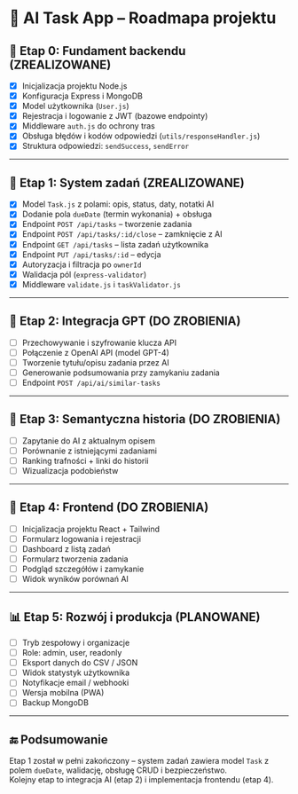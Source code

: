 # 📍 AI Task App – Roadmapa projektu

## 🔄 Etap 0: Fundament backendu (**ZREALIZOWANE**)

- [x] Inicjalizacja projektu Node.js
- [x] Konfiguracja Express i MongoDB
- [x] Model użytkownika (`User.js`)
- [x] Rejestracja i logowanie z JWT (bazowe endpointy)
- [x] Middleware `auth.js` do ochrony tras
- [x] Obsługa błędów i kodów odpowiedzi (`utils/responseHandler.js`)
- [x] Struktura odpowiedzi: `sendSuccess`, `sendError`

---

## 🚀 Etap 1: System zadań (**ZREALIZOWANE**)

- [x] Model `Task.js` z polami: opis, status, daty, notatki AI
- [x] Dodanie pola `dueDate` (termin wykonania) + obsługa
- [x] Endpoint `POST /api/tasks` – tworzenie zadania
- [x] Endpoint `POST /api/tasks/:id/close` – zamknięcie z AI
- [x] Endpoint `GET /api/tasks` – lista zadań użytkownika
- [x] Endpoint `PUT /api/tasks/:id` – edycja
- [x] Autoryzacja i filtracja po `ownerId`
- [x] Walidacja pól (`express-validator`)
- [x] Middleware `validate.js` i `taskValidator.js`

---

## 🤖 Etap 2: Integracja GPT (**DO ZROBIENIA**)

- [ ] Przechowywanie i szyfrowanie klucza API
- [ ] Połączenie z OpenAI API (model GPT-4)
- [ ] Tworzenie tytułu/opisu zadania przez AI
- [ ] Generowanie podsumowania przy zamykaniu zadania
- [ ] Endpoint `POST /api/ai/similar-tasks`

---

## 🧠 Etap 3: Semantyczna historia (**DO ZROBIENIA**)

- [ ] Zapytanie do AI z aktualnym opisem
- [ ] Porównanie z istniejącymi zadaniami
- [ ] Ranking trafności + linki do historii
- [ ] Wizualizacja podobieństw

---

## 🎨 Etap 4: Frontend (**DO ZROBIENIA**)

- [ ] Inicjalizacja projektu React + Tailwind
- [ ] Formularz logowania i rejestracji
- [ ] Dashboard z listą zadań
- [ ] Formularz tworzenia zadania
- [ ] Podgląd szczegółów i zamykanie
- [ ] Widok wyników porównań AI

---

## 📊 Etap 5: Rozwój i produkcja (**PLANOWANE**)

- [ ] Tryb zespołowy i organizacje
- [ ] Role: admin, user, readonly
- [ ] Eksport danych do CSV / JSON
- [ ] Widok statystyk użytkownika
- [ ] Notyfikacje email / webhooki
- [ ] Wersja mobilna (PWA)
- [ ] Backup MongoDB

---

## 🔚 Podsumowanie

Etap 1 został w pełni zakończony – system zadań zawiera model `Task` z polem `dueDate`, walidację, obsługę CRUD i bezpieczeństwo.  
Kolejny etap to integracja AI (etap 2) i implementacja frontendu (etap 4).
